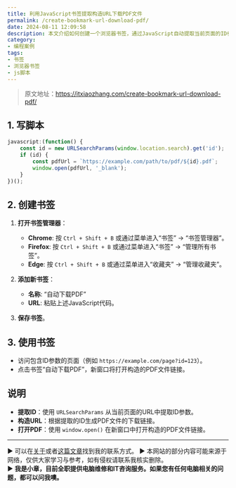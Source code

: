 ```yaml
---
title: 利用JavaScript书签提取构造URL下载PDF文件
permalink: /create-bookmark-url-download-pdf/
date: 2024-08-11 12:09:58
description: 本文介绍如何创建一个浏览器书签，通过JavaScript自动提取当前页面的ID参数，构造PDF文件的下载链接，并在新窗口中打开该链接。
category:
- 编程案例
tags:
- 书签
- 浏览器书签
- js脚本
---
```


> 原文地址：<https://itxiaozhang.com/create-bookmark-url-download-pdf/>  

## 1. 写脚本

```javascript
javascript:(function() {
    const id = new URLSearchParams(window.location.search).get('id');
    if (id) {
        const pdfUrl = `https://example.com/path/to/pdf/${id}.pdf`;
        window.open(pdfUrl, '_blank');
    }
})();
```

## 2. 创建书签

1. **打开书签管理器**：
   - **Chrome**: 按 `Ctrl + Shift + B` 或通过菜单进入“书签” -> “书签管理器”。
   - **Firefox**: 按 `Ctrl + Shift + B` 或通过菜单进入“书签” -> “管理所有书签”。
   - **Edge**: 按 `Ctrl + Shift + B` 或通过菜单进入“收藏夹” -> “管理收藏夹”。

2. **添加新书签**：
   - **名称**: “自动下载PDF”
   - **URL**: 粘贴上述JavaScript代码。

3. **保存书签**。

## 3. 使用书签

- 访问包含ID参数的页面（例如 `https://example.com/page?id=123`）。
- 点击书签“自动下载PDF”，新窗口将打开构造的PDF文件链接。

## 说明

- **提取ID**：使用 `URLSearchParams` 从当前页面的URL中提取ID参数。
- **构造URL**：根据提取的ID生成PDF文件的下载链接。
- **打开PDF**：使用 `window.open()` 在新窗口中打开构造的PDF文件链接。

---
▶ 可以在[关于](https://itxiaozhang.com/about/)或者[这篇文章](https://itxiaozhang.com/about-computer-repair-services-with-me/)找到我的联系方式。
▶ 本网站的部分内容可能来源于网络，仅供大家学习与参考，如有侵权请联系我核实删除。  
▶ **我是小章，目前全职提供电脑维修和IT咨询服务。如果您有任何电脑相关的问题，都可以问我噢。**  
